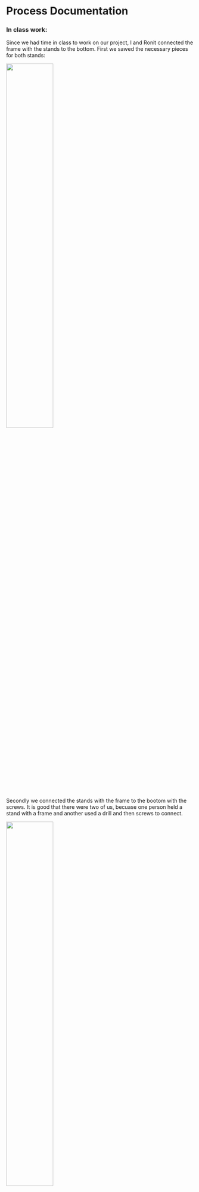 # Process Documentation

### In class work:

Since we had time in class to work on our project, I and Ronit connected the frame with the stands to the bottom.
First we sawed the necessary pieces for both stands:

<img src="https://github.com/lizadat/MachineLab/assets/98390904/22649fc7-54f6-4681-ab79-731896549b5e" width="50%" height="50%">


Secondly we connected the stands with the frame to the bootom with the screws. It is good that there were two of us, becuase one person held 
a stand with a frame and another used a drill and then screws to connect.

<img src="https://github.com/lizadat/MachineLab/assets/98390904/a275ae63-10ed-456e-882e-1d81ef40c07e" width="50%" height="50%">

<img src="https://github.com/lizadat/MachineLab/assets/98390904/34dc1890-59f9-415c-bf90-c88ddbe3b8f6" width="50%" height="50%">


After connecting everything here is what we received. The conncetion seemed to be very strong.

<img src="https://github.com/lizadat/MachineLab/assets/98390904/211fe23e-46b8-43fc-96a9-3cf44daac9a4" width="50%" height="50%">


Here is an overall view, how we plan it to look like in the future.

<img src="https://github.com/lizadat/MachineLab/assets/98390904/0238786d-cdc3-4376-901c-b4b7c9db9b89" width="50%" height="50%">


Next step: to find out the right degrees values for a proper movement of the frame.

<img src="https://github.com/lizadat/MachineLab/assets/98390904/ab5cec7f-bd9b-4594-890c-be41d956cb1b" width="50%" height="50%">


Some decisions made in class:
- We will use aluminuim for our final look, so it means that I have to start working with metal.
- The motor will now be placed vertically instead.
- We will first work on the ride and then do the frame which will correspond in the size.

### Homework

I started with creating the scheme on paper for the motor plate to hold the motor and connect to the stand.
I first drew it on paper with all the necessary measurements and then for a better understanding made a digital version:

<img src="https://github.com/lizadat/MachineLab/assets/98390904/c85800d0-078e-4c8f-a496-8c485a78efef" width="50%" height="50%">

<img src="https://github.com/lizadat/MachineLab/assets/98390904/0b3a751b-c982-449a-a03f-3b57c4a03400" width="50%" height="50%">

